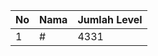 | No | Nama            | Jumlah Level |
|----|-----------------|--------------|
| 1  | #    |    4331        |

